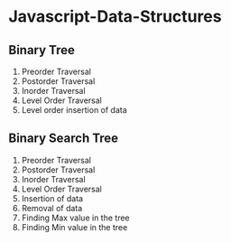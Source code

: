 # Javascript-Data-Structures
## Binary Tree
1. Preorder Traversal
2. Postorder Traversal
3. Inorder Traversal
4. Level Order Traversal
5. Level order insertion of data

## Binary Search Tree 
1. Preorder Traversal
2. Postorder Traversal
3. Inorder Traversal
4. Level Order Traversal
5. Insertion of data
6. Removal of data
7. Finding Max value in the tree
8. Finding Min value in the tree
